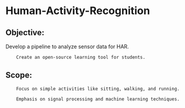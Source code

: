 # Human-Activity-Recognition
## Objective:
Develop a pipeline to analyze sensor data for HAR.

        Create an open-source learning tool for students.
  ## Scope:
        Focus on simple activities like sitting, walking, and running.

        Emphasis on signal processing and machine learning techniques.
